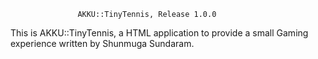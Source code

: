 
                   AKKU::TinyTennis, Release 1.0.0

This is AKKU::TinyTennis, a HTML application to provide a small Gaming
experience written by Shunmuga Sundaram.  
